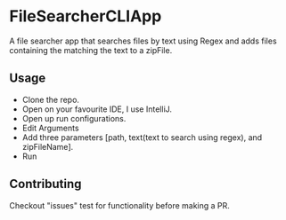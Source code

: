 # FileSearcherCLIApp
A file searcher app that searches files by text using Regex and adds files containing the matching the text to a zipFile.

## Usage
- Clone the repo. 
- Open on your favourite IDE, I use IntelliJ.
- Open up run configurations.
- Edit Arguments
- Add three parameters [path, text(text to search using regex), and zipFileName].
- Run

## Contributing 
Checkout "issues" test for functionality before making a PR.
